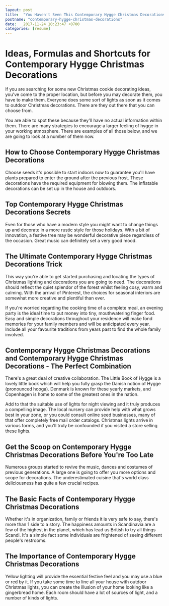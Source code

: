 ```yaml
---
layout: post
title:  "You Haven't Seen This Contemporary Hygge Christmas Decorations List on Buzzfeed"
postname: "contemporary-hygge-christmas-decorations"
date:   2017-11-24 10:23:47 +0700
categories: [resume]
---
```

 Ideas, Formulas and Shortcuts for Contemporary Hygge Christmas Decorations 
============================================================================

If you are searching for some new Christmas cookie decorating ideas, you've come to the proper location, but before you may decorate them, you have to make them. Everyone does some sort of lights as soon as it comes to outdoor Christmas decorations. There are they out there that you can choose from.

You are able to spot these because they'll have no actual information within them. There are many strategies to encourage a larger feeling of hygge in your working atmosphere. There are examples of all those below, and we are going to look at a number of them now.

 How to Choose Contemporary Hygge Christmas Decorations 
--------------------------------------------------------

Choose seeds it's possible to start indoors now to guarantee you'll have plants prepared to enter the ground after the previous frost. These decorations have the required equipment for blowing them. The inflatable decorations can be set up in the house and outdoors.

Top Contemporary Hygge Christmas Decorations Secrets 
-----------------------------------------------------

Even for those who have a modern style you might want to change things up and decorate in a more rustic style for those holidays. With a bit of innovation, a festive tree may be wonderful decorative piece regardless of the occasion. Great music can definitely set a very good mood.

The Ultimate Contemporary Hygge Christmas Decorations Trick 
------------------------------------------------------------

This way you're able to get started purchasing and locating the types of Christmas lighting and decorations you are going to need. The decorations should reflect the quiet splendor of the forest whilst feeling cosy, warm and calming. With the arrival of Pinterest, the choices for seasonal interiors are somewhat more creative and plentiful than ever.

If you're worried regarding the cooking time of a complete meal, an evening party is the ideal time to put money into tiny, mouthwatering finger food. Easy and simple decorations throughout your residence will make fond memories for your family members and will be anticipated every year. Include all your favourite traditions from years past to find the whole family involved.

 Contemporary Hygge Christmas Decorations and Contemporary Hygge Christmas Decorations - The Perfect Combination 
-----------------------------------------------------------------------------------------------------------------

There's a great deal of creative collaboration. The Little Book of Hygge is a lovely little book which will help you fully grasp the Danish notion of Hygge (pronounced hooga). Denmark is known for these yearly markets, and Copenhagen is home to some of the greatest ones in the nation.

Add to that the suitable use of lights for night viewing and it truly produces a compelling image. The local nursery can provide help with what grows best in your zone, or you could consult online seed businesses, many of that offer completely free mail order catalogs. Christmas lights arrive in various forms, and you'll truly be confounded if you visited a store selling these lights.

 Get the Scoop on Contemporary Hygge Christmas Decorations Before You're Too Late 
----------------------------------------------------------------------------------

Numerous groups started to revive the music, dances and costumes of previous generations. A large one is going to offer you more options and scope for decorations. The underestimated cuisine that's world class deliciousness has quite a few crucial recipes.

 The Basic Facts of Contemporary Hygge Christmas Decorations 
-------------------------------------------------------------

Whether it's in organization, family or friends it is very safe to say, there's more than 1 side to a story. The happiness amounts in Scandinavia are a few of the highest in the planet, which has lead us British to try all things Scandi. It's a simple fact some individuals are frightened of seeing different people's restrooms.

 The Importance of Contemporary Hygge Christmas Decorations 
------------------------------------------------------------

Yellow lighting will provide the essential festive feel and you may use a blue or red by it. If you take some time to line all your house with outdoor Christmas lights, you can create the illusion of your home looking like a gingerbread home. Each room should have a lot of sources of light, and a number of kinds of lights.
